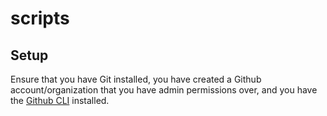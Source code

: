 # scripts

## Setup

Ensure that you have Git installed, you have created a Github account/organization that you have admin permissions over, and you have the [Github CLI](https://cli.github.com/) installed.
